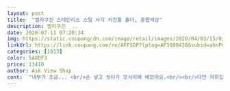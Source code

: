 ```yaml
---
layout: post 
title:  "벨라쿠진 스테인리스 스틸 사각 키친툴 홀더, 혼합색상" 
description: 벨라쿠진  ..
date: 2020-07-11 07:20:34 
img: https://static.coupangcdn.com/image/retail/images/2020/04/03/15/0/490dc9f7-621e-4c62-8e7d-012ed4c0aeee.jpg 
linkUrl: https://link.coupang.com/re/AFFSDP?lptag=AF3600438&subid=ahnPublicAsk&pageKey=1422880839&itemId=2461842322&vendorItemId=70455331855&traceid=V0-113-fe4e34a41d40011e 
categories: [1013] 
color: 5A8DF3 
price: 13410 
author: Ask View Shop 
cont:  "내부가 조금... <br/>손 넣고 씻다가 모서리에 베었어요.<br/><br/>다만 저희집은 조리도구가 좀 많아서 좀 작긴해요<br/>바닥은 플라스틱이라 미끄럼 방지는 안됩니다.<br/>이 가격에 이정도면 괜찮네요<br/>스텐레스라 세제로 닦고 기름으로 닦았는데 묻어난게 하나도없고 좋아요<br/>스텐으로 사고 싶어서 찾아보다 샀는데 좋은거 같아요<br/>싼티나지 않아 좋습니다.<br/><br/>외부는 단정하고 조리기구들이 다 들어가고 쓰러질 일 없네요.<br/><br/>" 
---
```

